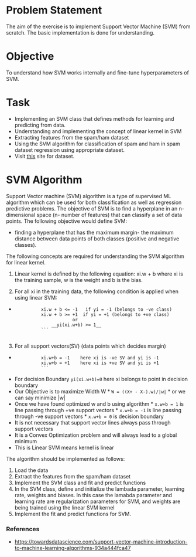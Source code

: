 # Problem Statement

The aim of the exercise is to implement Support Vector Machine (SVM) from scratch.
The basic implementation is done for understanding.

# Objective

To understand how SVM works internally and fine-tune hyperparameters of SVM.

# Task

- Implementing an SVM class that defines methods for learning and predicting from data.
- Understanding and implementing the concept of linear kernel in SVM
- Extracting features from the spam/ham dataset
- Using the SVM algorithm for classification of spam and ham in spam dataset regression using appropriate dataset.
-  Visit [this](https://www.kaggle.com/uciml/sms-spam-collection-dataset) site for dataset.

# SVM Algorithm

Support Vector machine (SVM) algorithm is a type of supervised ML algorithm which can be used for both classification as well as regression predictive problems. The objective of SVM is to find a hyperplane in an n-dimensional space (n- number of features) that can classify a set of data points.
The following objective would define SVM:
-  finding a hyperplane that has the maximum margin- the maximum distance between data points of both classes (positive and negative classes).

The following concepts are required for understanding the SVM algorithm for linear kernel.

1. Linear kernel is defined by the following equation: xi.w + b where xi is the training sample, w is the weight and b is the bias.

2. For all xi in the training data, the following condition is applied when using linear SVM:

* ```	
		 	xi.w + b <= -1   if yi = -1 (belongs to -ve class)
		 	xi.w + b >= +1	if yi = +1 (belongs to +ve class)
		 				or
		 	 	__yi(xi.w+b) >= 1__
		 	```


3. For all support vectors(SV) (data points which decides margin)
* ```
			xi.w+b = -1    here xi is -ve SV and yi is -1
			xi.w+b = +1    here xi is +ve SV and yi is +1
			```
* For decision Boundary `yi(xi.w+b)=0` here xi belongs to point in decision boundary
* Our Objective is to maximize Width W
		* `W = ((X+ - X-).w)/|w|`
		* or we can say minimize |w|
* Once we have found optimized w and b using algorithm
		* `x.w+b = 1` is line passing through +ve support vectors
		* `x.w+b = -1` is line passing through -ve support vectors
		* `x.w+b = 0` is decision boundary
* It is not necessary that support vector lines always pass through support vectors
* It is a Convex Optimization problem and will always lead to a global minimum
* This is Linear SVM means kernel is linear             

The algorithm should be implemented as follows:
1. Load the data
2. Extract the features from the spam/ham dataset
3. Implement the SVM class and fit and predict functions
4. In the SVM class, define and initialize the lambada parameter, learning rate, weights and biases. In this case the lamabda parameter and learning rate are regularization parameters for SVM, and weights are being trained using the linear SVM kernel
5. Implement the fit and predict functions for SVM.



### References
- https://towardsdatascience.com/support-vector-machine-introduction-to-machine-learning-algorithms-934a444fca47
